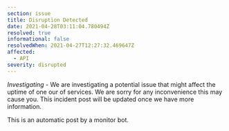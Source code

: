 ```yaml
---
section: issue
title: Disruption Detected
date: 2021-04-28T03:11:04.780494Z
resolved: true
informational: false
resolvedWhen: 2021-04-27T12:27:32.469647Z
affected:
  - API
severity: disrupted
---
```

*Investigating* - We are investigating a potential issue that might affect the uptime of one our of services. We are sorry for any inconvenience this may cause you. This incident post will be updated once we have more information.

This is an automatic post by a monitor bot.
        